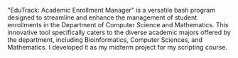 
"EduTrack: Academic Enrollment Manager" is a versatile bash program designed to streamline and enhance the management of student enrollments in the Department of Computer Science and Mathematics. This innovative tool specifically caters to the diverse academic majors offered by the department, including Bioinformatics, Computer Sciences, and Mathematics. I developed it as my midterm project for my scripting course.
